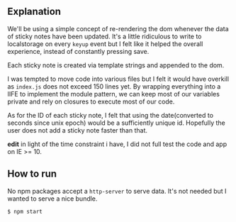 ## Explanation ##

We'll be using a simple concept of re-rendering the dom whenever the data of sticky notes have been updated. It's a little ridiculous to write to localstorage on every `keyup` event but I felt like it helped the overall experience, instead of constantly pressing save.

Each sticky note is created via template strings and appended to the dom.

I was tempted to move code into various files but I felt it would have overkill as `index.js` does not exceed 150 lines yet. By wrapping everything into a IIFE to implement the module pattern, we can keep most of our variables private and rely on closures to execute most of our code.

As for the ID of each sticky note, I felt that using the date(converted to seconds since unix epoch) would be a sufficiently unique id. Hopefully the user does not add a sticky note faster than that.

**edit** in light of the time constraint i have, I did not full test the code and app on IE >= 10.

## How to run ##

No npm packages accept a `http-server` to serve data. It's not needed but I wanted to serve a nice bundle.

```
$ npm start
```